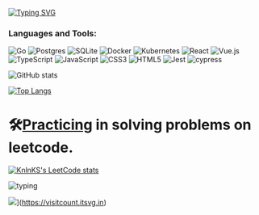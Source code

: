 <a href="https://git.io/typing-svg"><img src="https://readme-typing-svg.herokuapp.com?font=Fira+Code&size=30&duration=3000&pause=1000&color=93BFFF&multiline=true&random=false&width=800&height=150&lines=Hi!;I'm+software+engineer.;I+have+experience+with+React%2C+Vue.js%2C+TS.+;Now+I'm+learning+Golang." alt="Typing SVG" /></a>

<h3 align="left">Languages and Tools:</h3>

![Go](https://img.shields.io/badge/go-%2300ADD8.svg?style=for-the-badge&logo=go&logoColor=white)
![Postgres](https://img.shields.io/badge/postgres-%23316192.svg?style=for-the-badge&logo=postgresql&logoColor=white)
![SQLite](https://img.shields.io/badge/sqlite-%2307405e.svg?style=for-the-badge&logo=sqlite&logoColor=white)
![Docker](https://img.shields.io/badge/docker-%230db7ed.svg?style=for-the-badge&logo=docker&logoColor=white)
![Kubernetes](https://img.shields.io/badge/kubernetes-%23326ce5.svg?style=for-the-badge&logo=kubernetes&logoColor=white)
![React](https://img.shields.io/badge/react-%2320232a.svg?style=for-the-badge&logo=react&logoColor=%2361DAFB)
![Vue.js](https://img.shields.io/badge/vuejs-%2335495e.svg?style=for-the-badge&logo=vuedotjs&logoColor=%234FC08D)
![TypeScript](https://img.shields.io/badge/typescript-%23007ACC.svg?style=for-the-badge&logo=typescript&logoColor=white)
![JavaScript](https://img.shields.io/badge/javascript-%23323330.svg?style=for-the-badge&logo=javascript&logoColor=%23F7DF1E)
![CSS3](https://img.shields.io/badge/css3-%231572B6.svg?style=for-the-badge&logo=css3&logoColor=white)
![HTML5](https://img.shields.io/badge/html5-%23E34F26.svg?style=for-the-badge&logo=html5&logoColor=white)
![Jest](https://img.shields.io/badge/-jest-%23C21325?style=for-the-badge&logo=jest&logoColor=white)
![cypress](https://img.shields.io/badge/-cypress-%23E5E5E5?style=for-the-badge&logo=cypress&logoColor=058a5e)


![GitHub stats](https://github-readme-stats.vercel.app/api?username=MariaPtrv&show_icons=true&theme=tokyonight)

[![Top Langs](https://github-readme-stats.vercel.app/api/top-langs/?username=MariaPtrv&layout=compact&theme=github_dark&hide_border=true&show_icons=true&include_all_commits=true&count_private=true&show_owner=true)](https://github.com/MariaPtrv)

<h1>🛠<a href='https://github.com/MariaPtrv/leetcode_'>Practicing</a> in solving problems on leetcode.</h1>

[![KnlnKS's LeetCode stats](https://leetcode-stats-six.vercel.app/api?username=MariaPtrv&theme=light)](https://github.com/KnlnKS/leetcode-stats)

![typing](https://github.com/MariaPtrv/MariaPtrv/assets/58878188/fe36e593-2af3-4bdb-8fdd-8fd5327a2c4e)


![](https://visitcount.itsvg.in/api?id=gbsk-an&icon=0&color=12)](https://visitcount.itsvg.in)

